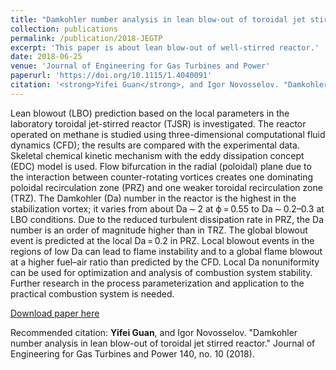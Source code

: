 ```yaml
---
title: "Damkohler number analysis in lean blow-out of toroidal jet stirred reactor"
collection: publications
permalink: /publication/2018-JEGTP
excerpt: 'This paper is about lean blow-out of well-stirred reactor.'
date: 2018-06-25
venue: 'Journal of Engineering for Gas Turbines and Power'
paperurl: 'https://doi.org/10.1115/1.4040091'
citation: '<strong>Yifei Guan</strong>, and Igor Novosselov. "Damkohler number analysis in lean blow-out of toroidal jet stirred reactor." Journal of Engineering for Gas Turbines and Power 140, no. 10 (2018).'
---
```


Lean blowout (LBO) prediction based on the local parameters in the laboratory toroidal jet-stirred reactor (TJSR) is investigated. The reactor operated on methane is studied using three-dimensional computational fluid dynamics (CFD); the results are compared with the experimental data. Skeletal chemical kinetic mechanism with the eddy dissipation concept (EDC) model is used. Flow bifurcation in the radial (poloidal) plane due to the interaction between counter-rotating vortices creates one dominating poloidal recirculation zone (PRZ) and one weaker toroidal recirculation zone (TRZ). The Damkohler (Da) number in the reactor is the highest in the stabilization vortex; it varies from about Da ∼ 2 at ϕ = 0.55 to Da ∼ 0.2–0.3 at LBO conditions. Due to the reduced turbulent dissipation rate in PRZ, the Da number is an order of magnitude higher than in TRZ. The global blowout event is predicted at the local Da = 0.2 in PRZ. Local blowout events in the regions of low Da can lead to flame instability and to a global flame blowout at a higher fuel–air ratio than predicted by the CFD. Local Da nonuniformity can be used for optimization and analysis of combustion system stability. Further research in the process parameterization and application to the practical combustion system is needed.

[Download paper here](https://doi.org/10.1115/1.4040091)

Recommended citation: <strong>Yifei Guan</strong>, and Igor Novosselov. "Damkohler number analysis in lean blow-out of toroidal jet stirred reactor." Journal of Engineering for Gas Turbines and Power 140, no. 10 (2018).
